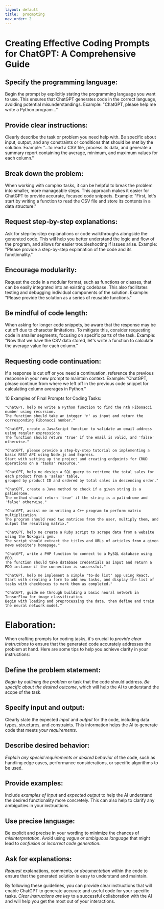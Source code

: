 ```yaml
---
layout: default
title:  proompting
nav_order: 2
---
```


# Creating Effective Coding Prompts for ChatGPT: A Comprehensive Guide



## Specify the programming language:
Begin the prompt by explicitly stating the programming language you want to use. This ensures that ChatGPT generates code in the correct language, avoiding potential misunderstandings.
Example: "ChatGPT, please help me write a Python program..."

## Provide clear instructions:
Clearly describe the task or problem you need help with. Be specific about input, output, and any constraints or conditions that should be met by the solution.
Example: "...to read a CSV file, process its data, and generate a summary report containing the average, minimum, and maximum values for each column."

## Break down the problem:
When working with complex tasks, it can be helpful to break the problem into smaller, more manageable steps. This approach makes it easier for ChatGPT to provide accurate, focused code snippets.
Example: "First, let's start by writing a function to read the CSV file and store its contents in a data structure."

## Request step-by-step explanations:
Ask for step-by-step explanations or code walkthroughs alongside the generated code. This will help you better understand the logic and flow of the program, and allows for easier troubleshooting if issues arise.
Example: "Please provide a step-by-step explanation of the code and its functionality."

## Encourage modularity:
Request the code in a modular format, such as functions or classes, that can be easily integrated into an existing codebase. This also facilitates testing and debugging individual components of the solution.
Example: "Please provide the solution as a series of reusable functions."

## Be mindful of code length:
When asking for longer code snippets, be aware that the response may be cut off due to character limitations. To mitigate this, consider requesting code in smaller segments, focusing on specific parts of the task.
Example: "Now that we have the CSV data stored, let's write a function to calculate the average value for each column."

## Requesting code continuation:
If a response is cut off or you need a continuation, reference the previous response in your new prompt to maintain context.
Example: "ChatGPT, please continue from where we left off in the previous code snippet for calculating column averages in Python."

10 Examples of Final Prompts for Coding Tasks:
```
"ChatGPT, help me write a Python function to find the nth Fibonacci number using recursion. 
The function should take an integer 'n' as input and return the corresponding Fibonacci number."
```

```
"ChatGPT, create a JavaScript function to validate an email address using regular expressions. 
The function should return 'true' if the email is valid, and 'false' otherwise."
```

```
"ChatGPT, please provide a step-by-step tutorial on implementing a basic REST API using Node.js and Express. 
Start with setting up the project and creating endpoints for CRUD operations on a 'tasks' resource."
```

```
"ChatGPT, help me design a SQL query to retrieve the total sales for each product from a 'sales' table,
grouped by product ID and ordered by total sales in descending order."
```

```
"ChatGPT, create a Java method to check if a given string is a palindrome. 
The method should return 'true' if the string is a palindrome and 'false' otherwise."
```

```
"ChatGPT, assist me in writing a C++ program to perform matrix multiplication. 
The program should read two matrices from the user, multiply them, and output the resulting matrix."
```

```
"ChatGPT, help me create a Ruby script to scrape data from a website using the Nokogiri gem. 
The script should extract the titles and URLs of articles from a given news website's homepage."
```

```
"ChatGPT, write a PHP function to connect to a MySQL database using PDO. 
The function should take database credentials as input and return a PDO instance if the connection is successful."
```

```
"ChatGPT, help me implement a simple 'to-do list' app using React. 
Start with creating a form to add new tasks, and display the list of tasks with checkboxes to mark them as completed."
```

```
"ChatGPT, guide me through building a basic neural network in TensorFlow for image classification. 
Begin with loading and preprocessing the data, then define and train the neural network model."
```


# Elaboration:

When crafting prompts for coding tasks, it's crucial to *provide clear instructions* to ensure that the generated code accurately addresses the problem at hand. Here are some tips to help you achieve clarity in your instructions:

## Define the problem statement:
*Begin by outlining the problem* or task that the code should address. 
*Be specific about the desired outcome*, which will help the AI to understand the scope of the task.

## Specify input and output:
Clearly state the expected *input* and *output* for the code, including data types, structures, and constraints. 
This information helps the AI to generate code that meets *your requirements*.

## Describe desired behavior:
*Explain any special requirements or desired behavior* of the code, such as handling edge cases, performance considerations, or specific algorithms to be used.

## Provide examples:
Include *examples of input* and *expected output* to help the AI understand the desired functionality more concretely. 
This can also help to clarify any ambiguities in your instructions.

## Use precise language:
Be explicit and precise in your wording to minimize the chances of *misinterpretation*. 
Avoid using *vague or ambiguous language* that might lead to *confusion* or *incorrect code generation*.

## Ask for explanations:
*Request* explanations, comments, or *documentation* within the code to ensure that the generated solution is easy to understand and maintain.

By following these guidelines, you can provide clear instructions that will enable ChatGPT to generate accurate and useful code for your specific tasks.
*Clear instructions are key* to a successful collaboration with the AI and will help you get the most out of your interactions.




